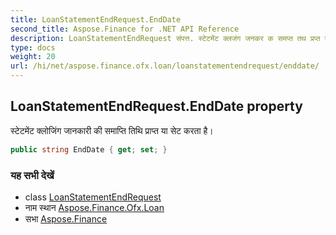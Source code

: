 ```yaml
---
title: LoanStatementEndRequest.EndDate
second_title: Aspose.Finance for .NET API Reference
description: LoanStatementEndRequest संपत्त. स्टेटमेंट क्लजंग जनकर क समप्त तथ प्रप्त य सेट करत है
type: docs
weight: 20
url: /hi/net/aspose.finance.ofx.loan/loanstatementendrequest/enddate/
---
```

## LoanStatementEndRequest.EndDate property

स्टेटमेंट क्लोजिंग जानकारी की समाप्ति तिथि प्राप्त या सेट करता है।

```csharp
public string EndDate { get; set; }
```

### यह सभी देखें

* class [LoanStatementEndRequest](../)
* नाम स्थान [Aspose.Finance.Ofx.Loan](../../loanstatementendrequest/)
* सभा [Aspose.Finance](../../../)


